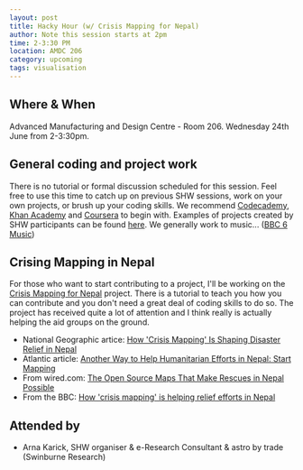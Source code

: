 ```yaml
---
layout: post
title: Hacky Hour (w/ Crisis Mapping for Nepal)
author: Note this session starts at 2pm
time: 2-3:30 PM
location: AMDC 206
category: upcoming
tags: visualisation
---
```


## Where & When

Advanced Manufacturing and Design Centre - Room 206. Wednesday 24th June from 2-3:30pm.

## General coding and project work

There is no tutorial or formal discussion scheduled for this session. Feel free to use this time to catch up on previous SHW sessions, work on your own projects, or brush up your coding skills. We recommend [Codecademy](http://www.codecademy.com), [Khan Academy](https://www.khanacademy.org) and [Coursera](https://www.coursera.org) to begin with. Examples of projects created by SHW participants can be found [here](http://thehackerwithin.github.io/swinburne/links.html). We generally work to music... ([BBC 6 Music](http://www.bbc.co.uk/6music))


## Crising Mapping in Nepal

For those who want to start contributing to a project, I'll be working on the [Crisis Mapping for Nepal](http://netengine.com.au/projects/crisis-mapping/) project. There is a tutorial to teach you how you can contribute and you don't need a great deal of coding skills to do so. The project has received quite a lot of attention and I think really is actually helping the aid groups on the ground. 

* National Geographic artice: [How 'Crisis Mapping' Is Shaping Disaster Relief in Nepal](http://news.nationalgeographic.com/2015/05/150501-nepal-crisis-mapping-disaster-relief-earthquake/)
* Atlantic article: [Another Way to Help Humanitarian Efforts in Nepal: Start Mapping](http://www.citylab.com/weather/2015/04/another-way-to-help-humanitarian-efforts-in-nepal-start-mapping/391523/)
* From wired.com: [The Open Source Maps That Make Rescues in Nepal Possible](http://www.wired.com/2015/05/the-open-source-maps-that-made-rescues-in-nepal-possible/)
* From the BBC: [How 'crisis mapping' is helping relief efforts in Nepal](http://www.bbc.com/news/world-asia-32603870)


## Attended by

* Arna Karick, SHW organiser & e-Research Consultant & astro by trade (Swinburne Research)
